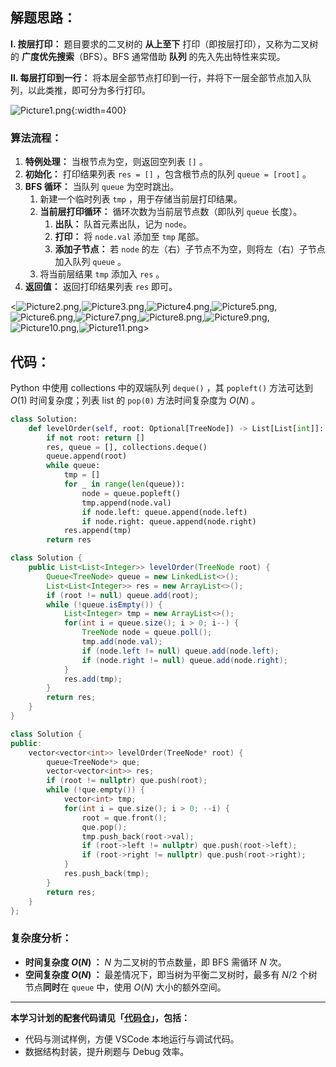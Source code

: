 ## 解题思路：

**I. 按层打印：** 题目要求的二叉树的 **从上至下** 打印（即按层打印），又称为二叉树的 **广度优先搜索**（BFS）。BFS 通常借助 **队列** 的先入先出特性来实现。

**II. 每层打印到一行：** 将本层全部节点打印到一行，并将下一层全部节点加入队列，以此类推，即可分为多行打印。

![Picture1.png](https://pic.leetcode-cn.com/a58477c74c96779c265ce3028def7625d16042895d2c21f7fb0293df7b213276-Picture1.png){:width=400}

### 算法流程：

1. **特例处理：** 当根节点为空，则返回空列表 `[]` 。
2. **初始化：** 打印结果列表 `res = []` ，包含根节点的队列 `queue = [root]` 。
3. **BFS 循环：** 当队列 `queue` 为空时跳出。
   1. 新建一个临时列表 `tmp` ，用于存储当前层打印结果。
   2. **当前层打印循环：** 循环次数为当前层节点数（即队列 `queue` 长度）。
      1. **出队：** 队首元素出队，记为 `node`。
      2. **打印：** 将 `node.val` 添加至 `tmp` 尾部。
      3. **添加子节点：** 若 `node` 的左（右）子节点不为空，则将左（右）子节点加入队列 `queue` 。
   3. 将当前层结果 `tmp` 添加入 `res` 。
4. **返回值：** 返回打印结果列表 `res` 即可。

<![Picture2.png](https://pic.leetcode-cn.com/2aaa6b8a29c2cc3b5bf90cafc2a2d26c3fa0691ea9ad3d2139826c9fa20e5325-Picture2.png),![Picture3.png](https://pic.leetcode-cn.com/af416e73f4c3ee15a92e895697f1e8da09a225958db3697ae68083dfd835a5b0-Picture3.png),![Picture4.png](https://pic.leetcode-cn.com/435a8f39b8365bf7fdbdac6ad3f952d3d86552703cf6c6d8986811d23cef41ee-Picture4.png),![Picture5.png](https://pic.leetcode-cn.com/5bb17b9bdbe2b6f2cc82adfa80beb09a269ee1988c87e0301f8104e0e3ea72fb-Picture5.png),![Picture6.png](https://pic.leetcode-cn.com/5ecd431e77936c8cfdfe67ce18592ba3b1bd786818fed8728dc4c1303de5029e-Picture6.png),![Picture7.png](https://pic.leetcode-cn.com/aaa30c224754d66181d906fca0989e4e3c78b4359659a9e5627339993642fc47-Picture7.png),![Picture8.png](https://pic.leetcode-cn.com/8bd6149dc6b5245b652e55aa86f311fceed164058b70a56eb859a0e94f1e5884-Picture8.png),![Picture9.png](https://pic.leetcode-cn.com/9dc9b25624dc3a2e34498df7e0ad62fb4d4f1344b8a357000316d30da66ea1d2-Picture9.png),![Picture10.png](https://pic.leetcode-cn.com/12083cf216791dc6dbe6261feb1677dc9548215f6739a4465fd0aa042faa1284-Picture10.png),![Picture11.png](https://pic.leetcode-cn.com/87e1cd8e79655516f5881421153b16d8dbb3f4aea59d925b0aa89016cfc690b0-Picture11.png)>

## 代码：

Python 中使用 collections 中的双端队列 `deque()` ，其 `popleft()` 方法可达到 $O(1)$ 时间复杂度；列表 list 的 `pop(0)` 方法时间复杂度为 $O(N)$ 。

```Python []
class Solution:
    def levelOrder(self, root: Optional[TreeNode]) -> List[List[int]]:
        if not root: return []
        res, queue = [], collections.deque()
        queue.append(root)
        while queue:
            tmp = []
            for _ in range(len(queue)):
                node = queue.popleft()
                tmp.append(node.val)
                if node.left: queue.append(node.left)
                if node.right: queue.append(node.right)
            res.append(tmp)
        return res
```

```Java []
class Solution {
    public List<List<Integer>> levelOrder(TreeNode root) {
        Queue<TreeNode> queue = new LinkedList<>();
        List<List<Integer>> res = new ArrayList<>();
        if (root != null) queue.add(root);
        while (!queue.isEmpty()) {
            List<Integer> tmp = new ArrayList<>();
            for(int i = queue.size(); i > 0; i--) {
                TreeNode node = queue.poll();
                tmp.add(node.val);
                if (node.left != null) queue.add(node.left);
                if (node.right != null) queue.add(node.right);
            }
            res.add(tmp);
        }
        return res;
    }
}
```

```C++ []
class Solution {
public:
    vector<vector<int>> levelOrder(TreeNode* root) {
        queue<TreeNode*> que;
        vector<vector<int>> res;
        if (root != nullptr) que.push(root);
        while (!que.empty()) {
            vector<int> tmp;
            for(int i = que.size(); i > 0; --i) {
                root = que.front();
                que.pop();
                tmp.push_back(root->val);
                if (root->left != nullptr) que.push(root->left);
                if (root->right != nullptr) que.push(root->right);
            }
            res.push_back(tmp);
        }
        return res;
    }
};
```

### 复杂度分析：

- **时间复杂度 $O(N)$ ：** $N$ 为二叉树的节点数量，即 BFS 需循环 $N$ 次。
- **空间复杂度 $O(N)$ ：** 最差情况下，即当树为平衡二叉树时，最多有 $N/2$ 个树节点**同时**在 `queue` 中，使用 $O(N)$ 大小的额外空间。

---

**本学习计划的配套代码请见「[代码仓](https://github.com/krahets/selected-coding-interview)」，包括：**

- 代码与测试样例，方便 VSCode 本地运行与调试代码。
- 数据结构封装，提升刷题与 Debug 效率。
